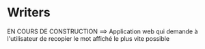 # Writers

EN COURS DE CONSTRUCTION 
==> Application web qui demande à l'utilisateur de recopier le mot affiché le plus vite possible
